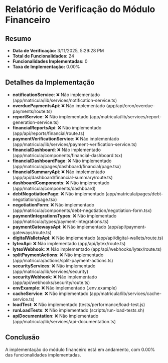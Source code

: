 # Relatório de Verificação do Módulo Financeiro

## Resumo

- **Data de Verificação:** 3/11/2025, 5:29:28 PM
- **Total de Funcionalidades:** 24
- **Funcionalidades Implementadas:** 0
- **Taxa de Implementação:** 0.00%

## Detalhes da Implementação

- **notificationService**: ❌ Não implementado (app/matricula/lib/services/notification-service.ts)
- **overduePaymentsApi**: ❌ Não implementado (app/api/cron/overdue-payments/route.ts)
- **reportService**: ❌ Não implementado (app/matricula/lib/services/report-generation-service.ts)
- **financialReportsApi**: ❌ Não implementado (app/api/reports/financial/route.ts)
- **paymentVerificationService**: ❌ Não implementado (app/matricula/lib/services/payment-verification-service.ts)
- **financialDashboard**: ❌ Não implementado (app/matricula/components/financial-dashboard.tsx)
- **financialDashboardPage**: ❌ Não implementado (app/matricula/pages/dashboard/financial/page.tsx)
- **financialSummaryApi**: ❌ Não implementado (app/api/dashboard/financial-summary/route.ts)
- **dashboardComponents**: ❌ Não implementado (app/matricula/components/dashboard)
- **debtNegotiationPage**: ❌ Não implementado (app/matricula/pages/debt-negotiation/page.tsx)
- **negotiationForm**: ❌ Não implementado (app/matricula/components/debt-negotiation/negotiation-form.tsx)
- **paymentIntegrationsTypes**: ❌ Não implementado (app/matricula/types/payment-integrations.ts)
- **paymentGatewaysApi**: ❌ Não implementado (app/api/payment-gateways/route.ts)
- **digitalWalletsApi**: ❌ Não implementado (app/api/digital-wallets/route.ts)
- **lytexApi**: ❌ Não implementado (app/api/lytex/route.ts)
- **lytexWebhook**: ❌ Não implementado (app/api/webhooks/lytex/route.ts)
- **splitPaymentActions**: ❌ Não implementado (app/matricula/actions/split-payment-actions.ts)
- **securityServices**: ❌ Não implementado (app/matricula/lib/services/security)
- **securityWebhook**: ❌ Não implementado (app/api/webhooks/security/route.ts)
- **envExample**: ❌ Não implementado (.env.example)
- **cacheService**: ❌ Não implementado (app/matricula/lib/services/cache-service.ts)
- **loadTest**: ❌ Não implementado (tests/performance/load-test.js)
- **runLoadTests**: ❌ Não implementado (scripts/run-load-tests.sh)
- **apiDocumentation**: ❌ Não implementado (app/matricula/lib/services/api-documentation.ts)

## Conclusão

A implementação do módulo financeiro está em andamento, com 0.00% das funcionalidades implementadas.
